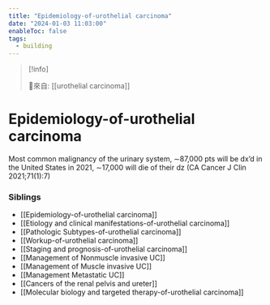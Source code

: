 ```yaml
---
title: "Epidemiology-of-urothelial carcinoma"
date: "2024-01-03 11:03:00"
enableToc: false
tags:
  - building
---
```


> [!info]
>
> 🌱來自: [[urothelial carcinoma]]

# Epidemiology-of-urothelial carcinoma

Most common malignancy of the urinary system, ∼87,000 pts will be dx’d in the United States in 2021, ∼17,000 will die of their dz (CA Cancer J Clin 2021;71(1):7)

### Siblings

- [[Epidemiology-of-urothelial carcinoma]]
- [[Etiology and clinical manifestations-of-urothelial carcinoma]]
- [[Pathologic Subtypes-of-urothelial carcinoma]]
- [[Workup-of-urothelial carcinoma]]
- [[Staging and prognosis-of-urothelial carcinoma]]
- [[Management of Nonmuscle invasive UC]]
- [[Management of Muscle invasive UC]]
- [[Management Metastatic UC]]
- [[Cancers of the renal pelvis and ureter]]
- [[Molecular biology and targeted therapy-of-urothelial carcinoma]]

